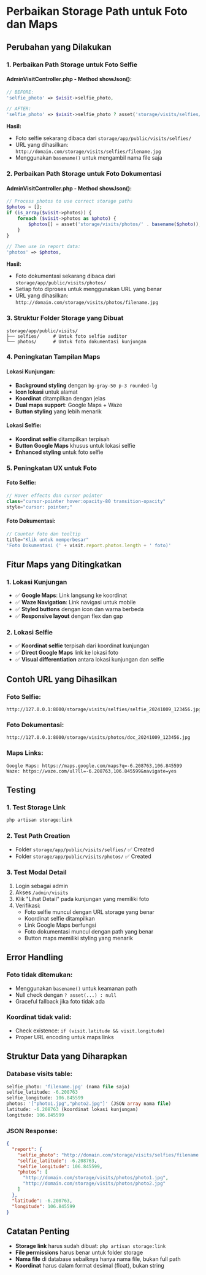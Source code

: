 # Perbaikan Storage Path untuk Foto dan Maps

## Perubahan yang Dilakukan

### 1. Perbaikan Path Storage untuk Foto Selfie

#### AdminVisitController.php - Method showJson():
```php
// BEFORE:
'selfie_photo' => $visit->selfie_photo,

// AFTER:
'selfie_photo' => $visit->selfie_photo ? asset('storage/visits/selfies/' . basename($visit->selfie_photo)) : null,
```

**Hasil:**
- Foto selfie sekarang dibaca dari `storage/app/public/visits/selfies/`
- URL yang dihasilkan: `http://domain.com/storage/visits/selfies/filename.jpg`
- Menggunakan `basename()` untuk mengambil nama file saja

### 2. Perbaikan Path Storage untuk Foto Dokumentasi

#### AdminVisitController.php - Method showJson():
```php
// Process photos to use correct storage paths
$photos = [];
if (is_array($visit->photos)) {
    foreach ($visit->photos as $photo) {
        $photos[] = asset('storage/visits/photos/' . basename($photo));
    }
}

// Then use in report data:
'photos' => $photos,
```

**Hasil:**
- Foto dokumentasi sekarang dibaca dari `storage/app/public/visits/photos/`
- Setiap foto diproses untuk menggunakan URL yang benar
- URL yang dihasilkan: `http://domain.com/storage/visits/photos/filename.jpg`

### 3. Struktur Folder Storage yang Dibuat

```
storage/app/public/visits/
├── selfies/     # Untuk foto selfie auditor
└── photos/      # Untuk foto dokumentasi kunjungan
```

### 4. Peningkatan Tampilan Maps

#### Lokasi Kunjungan:
- **Background styling** dengan `bg-gray-50 p-3 rounded-lg`
- **Icon lokasi** untuk alamat
- **Koordinat** ditampilkan dengan jelas
- **Dual maps support**: Google Maps + Waze
- **Button styling** yang lebih menarik

#### Lokasi Selfie:
- **Koordinat selfie** ditampilkan terpisah
- **Button Google Maps** khusus untuk lokasi selfie
- **Enhanced styling** untuk foto selfie

### 5. Peningkatan UX untuk Foto

#### Foto Selfie:
```javascript
// Hover effects dan cursor pointer
class="cursor-pointer hover:opacity-80 transition-opacity"
style="cursor: pointer;"
```

#### Foto Dokumentasi:
```javascript
// Counter foto dan tooltip
title="Klik untuk memperbesar"
'Foto Dokumentasi (' + visit.report.photos.length + ' foto)'
```

## Fitur Maps yang Ditingkatkan

### 1. Lokasi Kunjungan
- ✅ **Google Maps**: Link langsung ke koordinat
- ✅ **Waze Navigation**: Link navigasi untuk mobile
- ✅ **Styled buttons** dengan icon dan warna berbeda
- ✅ **Responsive layout** dengan flex dan gap

### 2. Lokasi Selfie
- ✅ **Koordinat selfie** terpisah dari koordinat kunjungan
- ✅ **Direct Google Maps** link ke lokasi foto
- ✅ **Visual differentiation** antara lokasi kunjungan dan selfie

## Contoh URL yang Dihasilkan

### Foto Selfie:
```
http://127.0.0.1:8000/storage/visits/selfies/selfie_20241009_123456.jpg
```

### Foto Dokumentasi:
```
http://127.0.0.1:8000/storage/visits/photos/doc_20241009_123456.jpg
```

### Maps Links:
```
Google Maps: https://maps.google.com/maps?q=-6.208763,106.845599
Waze: https://waze.com/ul?ll=-6.208763,106.845599&navigate=yes
```

## Testing

### 1. Test Storage Link
```bash
php artisan storage:link
```

### 2. Test Path Creation
- Folder `storage/app/public/visits/selfies/` ✅ Created
- Folder `storage/app/public/visits/photos/` ✅ Created

### 3. Test Modal Detail
1. Login sebagai admin
2. Akses `/admin/visits`
3. Klik "Lihat Detail" pada kunjungan yang memiliki foto
4. Verifikasi:
   - Foto selfie muncul dengan URL storage yang benar
   - Koordinat selfie ditampilkan
   - Link Google Maps berfungsi
   - Foto dokumentasi muncul dengan path yang benar
   - Button maps memiliki styling yang menarik

## Error Handling

### Foto tidak ditemukan:
- Menggunakan `basename()` untuk keamanan path
- Null check dengan `? asset(...) : null`
- Graceful fallback jika foto tidak ada

### Koordinat tidak valid:
- Check existence: `if (visit.latitude && visit.longitude)`
- Proper URL encoding untuk maps links

## Struktur Data yang Diharapkan

### Database visits table:
```sql
selfie_photo: 'filename.jpg' (nama file saja)
selfie_latitude: -6.208763
selfie_longitude: 106.845599
photos: '["photo1.jpg","photo2.jpg"]' (JSON array nama file)
latitude: -6.208763 (koordinat lokasi kunjungan)
longitude: 106.845599
```

### JSON Response:
```json
{
  "report": {
    "selfie_photo": "http://domain.com/storage/visits/selfies/filename.jpg",
    "selfie_latitude": -6.208763,
    "selfie_longitude": 106.845599,
    "photos": [
      "http://domain.com/storage/visits/photos/photo1.jpg",
      "http://domain.com/storage/visits/photos/photo2.jpg"
    ]
  },
  "latitude": -6.208763,
  "longitude": 106.845599
}
```

## Catatan Penting
- **Storage link** harus sudah dibuat: `php artisan storage:link`
- **File permissions** harus benar untuk folder storage
- **Nama file** di database sebaiknya hanya nama file, bukan full path
- **Koordinat** harus dalam format desimal (float), bukan string